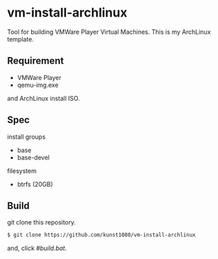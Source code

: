 # vm-install-archlinux
Tool for building VMWare Player Virtual Machines.
This is my ArchLinux template.


## Requirement
 * VMWare Player
 * qemu-img.exe

and ArchLinux install ISO.


## Spec
install groups
 * base
 * base-devel

filesystem
 * btrfs (20GB)


## Build
git clone this repository.

```sh
$ git clone https://github.com/kunst1080/vm-install-archlinux
```

and, click <i>#build.bat</i>.
